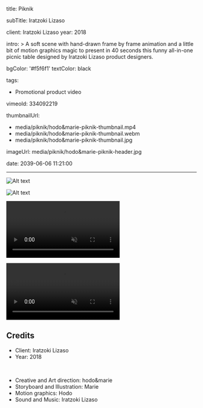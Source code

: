 title: Piknik

subTitle: Iratzoki Lizaso

client: Iratzoki Lizaso
year: 2018

intro: >
  A soft scene with hand-drawn frame by frame animation and a little bit of motion graphics magic to present in 40 seconds this funny all-in-one picnic table designed by Iratzoki Lizaso product designers.

bgColor: '#f5f6f1'
textColor: black

tags:
  - Promotional product video

vimeoId: 334092219

thumbnailUrl:
  - media/piknik/hodo&marie-piknik-thumbnail.mp4
  - media/piknik/hodo&marie-piknik-thumbnail.webm
  - media/piknik/hodo&marie-piknik-thumbnail.jpg

imageUrl: media/piknik/hodo&marie-piknik-header.jpg

date: 2039-06-06 11:21:00

---

<!-- This is a 2x gallery sample -->
<!-- Always add a linebreak between images -->
<!-- It needs two images between paragraph tags -->
<div class="gallery gallery-2">

![Alt text](http://placekitten.com/650/420 )

![Alt text](http://placekitten.com/650/420 )


</div>


<!-- This is a 2x VIDEO gallery -->
<!-- Always add a linebreak between images -->
<!-- It needs two images between paragraph tags -->
<div class="gallery gallery-2">

<p>
	<video playsinline="playsinline" muted loop autoplay>
			<source src="/demo/media/hiperregalo/hodo&marie-hiperregalo-01.mp4" type="video/mp4">
			<source src="/demo/media/hiperregalo/hodo&marie-hiperregalo-01.webm" type="video/webm">
	</video>
</p>

<p>
	<video playsinline="playsinline" muted loop autoplay>
			<source src="/demo/media/hiperregalo/hodo&marie-hiperregalo-02.mp4" type="video/mp4">
			<source src="/demo/media/hiperregalo/hodo&marie-hiperregalo-02.webm" type="video/webm">
	</video>
</p>


</div>







<!-- Sample credits secion -->
## Credits

* Client: Iratzoki Lizaso
* Year: 2018  
  
<br>

* Creative and Art direction: hodo&marie
* Storyboard and Illustration: Marie
* Motion graphics: Hodo
* Sound and Music: Iratzoki Lizaso